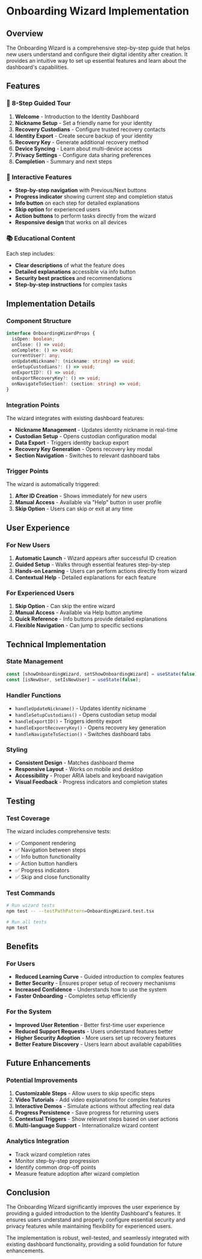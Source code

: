 # Onboarding Wizard Implementation

## Overview

The Onboarding Wizard is a comprehensive step-by-step guide that helps new users understand and configure their digital identity after creation. It provides an intuitive way to set up essential features and learn about the dashboard's capabilities.

## Features

### 🎯 **8-Step Guided Tour**

1. **Welcome** - Introduction to the Identity Dashboard
2. **Nickname Setup** - Set a friendly name for your identity
3. **Recovery Custodians** - Configure trusted recovery contacts
4. **Identity Export** - Create secure backup of your identity
5. **Recovery Key** - Generate additional recovery method
6. **Device Syncing** - Learn about multi-device access
7. **Privacy Settings** - Configure data sharing preferences
8. **Completion** - Summary and next steps

### 🔧 **Interactive Features**

- **Step-by-step navigation** with Previous/Next buttons
- **Progress indicator** showing current step and completion status
- **Info button** on each step for detailed explanations
- **Skip option** for experienced users
- **Action buttons** to perform tasks directly from the wizard
- **Responsive design** that works on all devices

### 📚 **Educational Content**

Each step includes:
- **Clear descriptions** of what the feature does
- **Detailed explanations** accessible via info button
- **Security best practices** and recommendations
- **Step-by-step instructions** for complex tasks

## Implementation Details

### Component Structure

```typescript
interface OnboardingWizardProps {
  isOpen: boolean;
  onClose: () => void;
  onComplete: () => void;
  currentUser?: any;
  onUpdateNickname?: (nickname: string) => void;
  onSetupCustodians?: () => void;
  onExportID?: () => void;
  onExportRecoveryKey?: () => void;
  onNavigateToSection?: (section: string) => void;
}
```

### Integration Points

The wizard integrates with existing dashboard features:

- **Nickname Management** - Updates identity nickname in real-time
- **Custodian Setup** - Opens custodian configuration modal
- **Data Export** - Triggers identity backup export
- **Recovery Key Generation** - Opens recovery key modal
- **Section Navigation** - Switches to relevant dashboard tabs

### Trigger Points

The wizard is automatically triggered:
1. **After ID Creation** - Shows immediately for new users
2. **Manual Access** - Available via "Help" button in user profile
3. **Skip Option** - Users can skip or exit at any time

## User Experience

### For New Users

1. **Automatic Launch** - Wizard appears after successful ID creation
2. **Guided Setup** - Walks through essential features step-by-step
3. **Hands-on Learning** - Users can perform actions directly from wizard
4. **Contextual Help** - Detailed explanations for each feature

### For Experienced Users

1. **Skip Option** - Can skip the entire wizard
2. **Manual Access** - Available via Help button anytime
3. **Quick Reference** - Info buttons provide detailed explanations
4. **Flexible Navigation** - Can jump to specific sections

## Technical Implementation

### State Management

```typescript
const [showOnboardingWizard, setShowOnboardingWizard] = useState(false);
const [isNewUser, setIsNewUser] = useState(false);
```

### Handler Functions

- `handleUpdateNickname()` - Updates identity nickname
- `handleSetupCustodians()` - Opens custodian setup modal
- `handleExportID()` - Triggers identity export
- `handleExportRecoveryKey()` - Opens recovery key generation
- `handleNavigateToSection()` - Switches dashboard tabs

### Styling

- **Consistent Design** - Matches dashboard theme
- **Responsive Layout** - Works on mobile and desktop
- **Accessibility** - Proper ARIA labels and keyboard navigation
- **Visual Feedback** - Progress indicators and completion states

## Testing

### Test Coverage

The wizard includes comprehensive tests:

- ✅ Component rendering
- ✅ Navigation between steps
- ✅ Info button functionality
- ✅ Action button handlers
- ✅ Progress indicators
- ✅ Skip and close functionality

### Test Commands

```bash
# Run wizard tests
npm test -- --testPathPattern=OnboardingWizard.test.tsx

# Run all tests
npm test
```

## Benefits

### For Users

- **Reduced Learning Curve** - Guided introduction to complex features
- **Better Security** - Ensures proper setup of recovery mechanisms
- **Increased Confidence** - Understands how to use the system
- **Faster Onboarding** - Completes setup efficiently

### For the System

- **Improved User Retention** - Better first-time user experience
- **Reduced Support Requests** - Users understand features better
- **Higher Security Adoption** - More users set up recovery features
- **Better Feature Discovery** - Users learn about available capabilities

## Future Enhancements

### Potential Improvements

1. **Customizable Steps** - Allow users to skip specific steps
2. **Video Tutorials** - Add video explanations for complex features
3. **Interactive Demos** - Simulate actions without affecting real data
4. **Progress Persistence** - Save progress for returning users
5. **Contextual Triggers** - Show relevant steps based on user actions
6. **Multi-language Support** - Internationalize wizard content

### Analytics Integration

- Track wizard completion rates
- Monitor step-by-step progression
- Identify common drop-off points
- Measure feature adoption after wizard completion

## Conclusion

The Onboarding Wizard significantly improves the user experience by providing a guided introduction to the Identity Dashboard's features. It ensures users understand and properly configure essential security and privacy features while maintaining flexibility for experienced users.

The implementation is robust, well-tested, and seamlessly integrated with existing dashboard functionality, providing a solid foundation for future enhancements.
